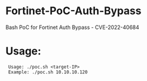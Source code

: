 # Fortinet-PoC-Auth-Bypass
Bash PoC for Fortinet Auth Bypass - CVE-2022-40684

# Usage:

```
 Usage: ./poc.sh <target-IP>
 Example: ./poc.sh 10.10.10.120
```
